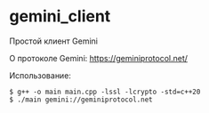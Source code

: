 # gemini_client
Простой клиент Gemini

О протоколе Gemini: https://geminiprotocol.net/

Использование:
```console
$ g++ -o main main.cpp -lssl -lcrypto -std=c++20
$ ./main gemini://geminiprotocol.net
```
